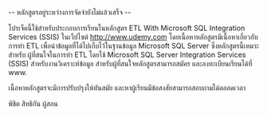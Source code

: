 -- หลักสูตรอยู่ระหว่างการจัดจำยังไม่แล้วเสร็จ --

โปรเจ็คนี้ใช้สำหรับประกอบการเรียนในหลักสูตร ETL With Microsoft SQL Integration Services (SSIS) ในเว็ปไซต์ http://www.udemy.com โดยเนื้อหาหลักสูตรมีเนื้อหาเกี่ยวกับการทำ ETL เพื่อนำข้อมูลที่ได้ไปเก็บไว้ในฐานข้อมูล Microsoft SQL Server ซึ่งหลักสูตรนี้เหมาะสำหรับ ผู้ที่สนใจในการทำ ETL โดยใช้ Microsoft SQL Server Integration Services (SSIS) สำหรับงานวิเคราะห์ข้อมูล สำหรับผู้ที่สนใจหลักสูตรสามารถสมัคร และลงทะเบียนเรียนได้ที่ www.

เนื้อหาหลักสูตรจะมีการปรับปรุงให้ทันสมัย และหาผู้เรียนมีข้อสงสัยสามารถสอบถามได้ตลอดเวลา

พิชิต  สิทธิกัน
   ผู้สอน
